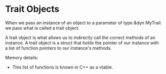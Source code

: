 # Trait Objects

When we pass an instance of an object to a parameter of type &dyn MyTrait we pass what is 
called a trait object.

A trait object is what allows us to indirectly call the correct methods of an instance. A trait
object is a struct that holds the pointer of our instance with a list of function pointers to our
instance's methods.

Memory details:

* This list of functions is known in C++ as a vtable.

